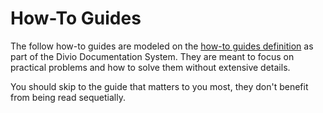 # How-To Guides

The follow how-to guides are modeled on the
[how-to guides definition](https://documentation.divio.com/how-to-guides/) as
part of the Divio Documentation System. They are meant to focus on practical
problems and how to solve them without extensive details.

You should skip to the guide that matters to you most, they don't benefit from
being read sequetially.
